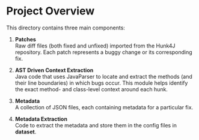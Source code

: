 # Project Overview

This directory contains three main components:

1. **Patches**  
   Raw diff files (both fixed and unfixed) imported from the Hunk4J repository. Each patch represents a buggy change or its corresponding fix.

2. **AST Driven Context Extraction**  
   Java code that uses JavaParser to locate and extract the methods (and their line boundaries) in which bugs occur. This module helps identify the exact method- and class-level context around each hunk.

3. **Metadata**  
   A collection of JSON files, each containing metadata for a particular fix.

4. **Metadata Extraction**  
    Code to extract the metadata and store them in the config files in **dataset**.
